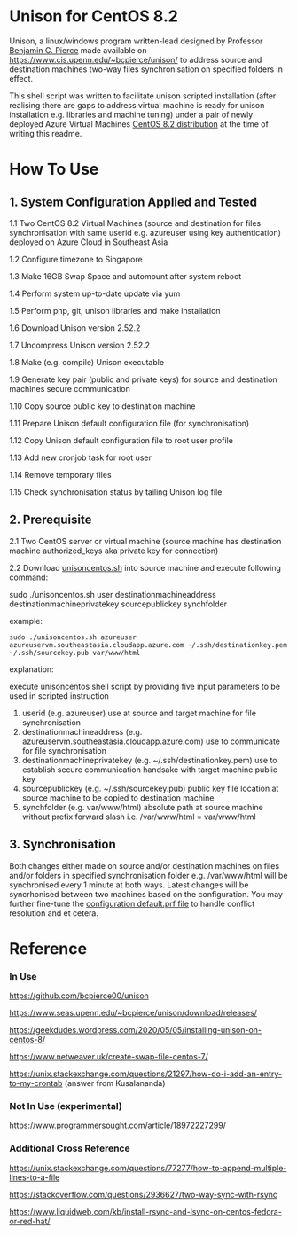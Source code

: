 # Unison for CentOS 8.2
Unison, a linux/windows program written-lead designed by Professor <a href="https://www.seas.upenn.edu/~bcpierce/">Benjamin C. Pierce</a> made available on https://www.cis.upenn.edu/~bcpierce/unison/ to address source and destination machines two-way files synchronisation on specified folders in effect.

This shell script was written to facilitate unison scripted installation (after realising there are gaps to address virtual machine is ready for unison installation e.g. libraries and machine tuning) under a pair of newly deployed Azure Virtual Machines <a href="https://docs.microsoft.com/en-us/azure/virtual-machines/linux/endorsed-distros#supported-distributions-and-versions">CentOS 8.2 distribution</a> at the time of writing this readme.

# How To Use 

## 1. System Configuration Applied and Tested
1.1 Two CentOS 8.2 Virtual Machines (source and destination for files synchronisation with same userid e.g. azureuser using key authentication) deployed on Azure Cloud in Southeast Asia 

1.2 Configure timezone to Singapore

1.3 Make 16GB Swap Space and automount after system reboot

1.4 Perform system up-to-date update via yum

1.5 Perform php, git, unison libraries and make installation

1.6 Download Unison version 2.52.2

1.7 Uncompress Unison version 2.52.2

1.8 Make (e.g. compile) Unison executable

1.9 Generate key pair (public and private keys) for source and destination machines secure communication

1.10 Copy source public key to destination machine

1.11 Prepare Unison default configuration file (for synchronisation)

1.12 Copy Unison default configuration file to root user profile

1.13 Add new cronjob task for root user

1.14 Remove temporary files

1.15 Check synchronisation status by tailing Unison log file

## 2. Prerequisite
2.1 Two CentOS server or virtual machine (source machine has destination machine authorized_keys aka private key for connection)

2.2 Download <a href="https://raw.githubusercontent.com/donchai/unison/main/unisoncentos.sh">unisoncentos.sh</a> into source machine and execute following command:

   sudo ./unisoncentos.sh user destinationmachineaddress destinationmachineprivatekey sourcepublickey synchfolder
   
   example:
    
    sudo ./unisoncentos.sh azureuser azureuservm.southeastasia.cloudapp.azure.com ~/.ssh/destinationkey.pem ~/.ssh/sourcekey.pub var/www/html
   
   explanation:
   
   execute unisoncentos shell script by providing five input parameters to be used in scripted instruction
   1. userid (e.g. azureuser) use at source and target machine for file synchronisation
   2. destinationmachineaddress (e.g. azureuservm.southeastasia.cloudapp.azure.com) use to communicate for file synchronisation
   3. destinationmachineprivatekey (e.g. ~/.ssh/destinationkey.pem) use to establish secure communication handsake with target machine public key
   4. sourcepublickey (e.g. ~/.ssh/sourcekey.pub) public key file location at source machine to be copied to destination machine
   5. synchfolder (e.g. var/www/html) absolute path at source machine without prefix forward slash i.e. /var/www/html = var/www/html

## 3. Synchronisation
Both changes either made on source and/or destination machines on files and/or folders in specified synchronisation folder e.g. /var/www/html will be synchronised every 1 minute at both ways. Latest changes will be syncrhonised between two machines based on the configuration. You may further fine-tune the <a href="https://geekdudes.wordpress.com/2020/05/05/installing-unison-on-centos-8/">configuration default.prf file</a> to handle conflict resolution and et cetera.

# Reference 

### In Use

https://github.com/bcpierce00/unison

https://www.seas.upenn.edu/~bcpierce/unison/download/releases/

https://geekdudes.wordpress.com/2020/05/05/installing-unison-on-centos-8/

https://www.netweaver.uk/create-swap-file-centos-7/

https://unix.stackexchange.com/questions/21297/how-do-i-add-an-entry-to-my-crontab (answer from Kusalananda)

### Not In Use (experimental)

https://www.programmersought.com/article/18972227299/

### Additional Cross Reference

https://unix.stackexchange.com/questions/77277/how-to-append-multiple-lines-to-a-file

https://stackoverflow.com/questions/2936627/two-way-sync-with-rsync

https://www.liquidweb.com/kb/install-rsync-and-lsync-on-centos-fedora-or-red-hat/

